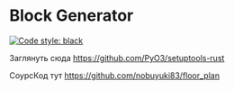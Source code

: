 # Block Generator

[![Code style: black](https://img.shields.io/badge/code%20style-black-000000.svg)](https://github.com/psf/black)


Заглянуть сюда
https://github.com/PyO3/setuptools-rust

СоурсКод тут 
https://github.com/nobuyuki83/floor_plan

